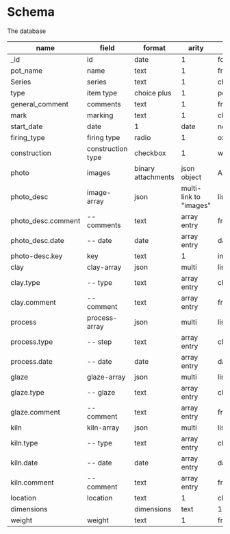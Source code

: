 # Schema

The database

|name| field | format | arity | Comment |searchable|
|--|--|--|--|---|-|
|_id|id|date|1|for chronological display|no|
|pot_name|name|text|1|freeform|yes|
|Series|series|text|1|choice plus|yes|
|type|item type|choice plus|1|pot/plate/bowl...|yes|
|general_comment|comments|text|1|freeform|yes||
|mark|marking|text|1|choice plus|yes|
|start_date|date|1|date|no|
|firing_type|firing type|radio|1|ox/red/soda/raku/garbage/none|yes|
|construction|construction type|checkbox|1|wheel/slab/handbuilt/coil|yes|
|photo|images|binary attachments|json object|Any supported image type||
|photo_desc|image-array|json|multi-link to "images"|list||
|photo_desc.comment|-- comments|text|array entry|free form|yes|
|photo_desc.date|-- date|date|array entry|date|no|
|photo-desc.key|key|text|1|image.name -- non edittable|
|clay|clay-array|json|multi|list||
|clay.type|-- type|text|array entry|choice plus|yes|
|clay.comment|-- comment|text|array entry|freeform|yes|
|process|process-array|json|multi|list||
|process.type|-- step|text|array entry|choice plus|yes|
|process.date|-- date|date|array entry|date|no|
|glaze|glaze-array|json|multi|list||
|glaze.type|-- glaze|text|array entry|choice plus|yes|
|glaze.comment|-- comment|text|array entry|freeform|yes|
|kiln|kiln-array|json|multi|list||
|kiln.type|-- type|text|array entry|choice plus|yes|
|kiln.date|-- date|date|array entry|date|no|
|kiln.comment|-- comment|text|array entry|freeform|yes|
|location|location|text|1|choice plus|yes|
|dimensions||dimensions|text|1|freeform|yes|
|weight|weight|text|1|freeform|yes|
